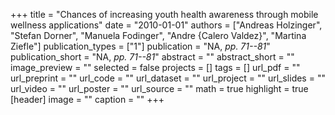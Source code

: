 +++
title = "Chances of increasing youth health awareness through mobile wellness applications"
date = "2010-01-01"
authors = ["Andreas Holzinger", "Stefan Dorner", "Manuela Fodinger", "Andre {Calero Valdez}", "Martina Ziefle"]
publication_types = ["1"]
publication = "NA, _pp. 71--81_"
publication_short = "NA, _pp. 71--81_"
abstract = ""
abstract_short = ""
image_preview = ""
selected = false
projects = []
tags = []
url_pdf = ""
url_preprint = ""
url_code = ""
url_dataset = ""
url_project = ""
url_slides = ""
url_video = ""
url_poster = ""
url_source = ""
math = true
highlight = true
[header]
image = ""
caption = ""
+++
